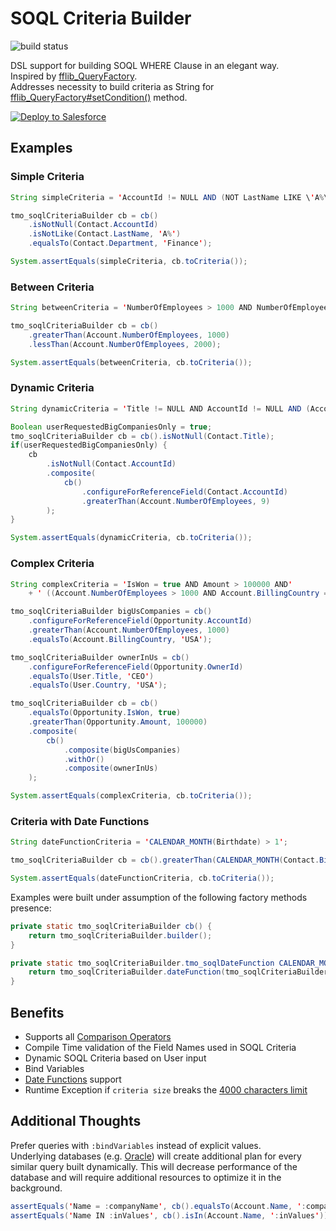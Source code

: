 # SOQL Criteria Builder

![[build status](https://circleci.com/gh/testmyorgdotcom/soql-criteria-builder.svg?style=svg)](https://app.circleci.com/pipelines/github/testmyorgdotcom/soql-criteria-builder?branch=main&filter=all)

DSL support for building SOQL WHERE Clause in an elegant way.  
Inspired by [fflib_QueryFactory](https://github.com/apex-enterprise-patterns/fflib-apex-common/blob/master/sfdx-source/apex-common/main/classes/fflib_QueryFactory.cls).  
Addresses necessity to build criteria as String for [fflib_QueryFactory#setCondition()](https://github.com/apex-enterprise-patterns/fflib-apex-common/blob/397fa3574bf57866660d6737e2060f2f171d130a/sfdx-source/apex-common/main/classes/fflib_QueryFactory.cls#L298) method.

<a href="https://githubsfdeploy.herokuapp.com?owner=testmyorgdotcom&repo=soql-criteria-builder&ref=main">
  <img alt="Deploy to Salesforce"
       src="https://raw.githubusercontent.com/afawcett/githubsfdeploy/master/deploy.png">
</a>

## Examples

### Simple Criteria

```java
String simpleCriteria = 'AccountId != NULL AND (NOT LastName LIKE \'A%\') AND Department = \'Finance\'';

tmo_soqlCriteriaBuilder cb = cb()
    .isNotNull(Contact.AccountId)
    .isNotLike(Contact.LastName, 'A%')
    .equalsTo(Contact.Department, 'Finance');

System.assertEquals(simpleCriteria, cb.toCriteria());
```

### Between Criteria

```java
String betweenCriteria = 'NumberOfEmployees > 1000 AND NumberOfEmployees < 2000';

tmo_soqlCriteriaBuilder cb = cb()
    .greaterThan(Account.NumberOfEmployees, 1000)
    .lessThan(Account.NumberOfEmployees, 2000);

System.assertEquals(betweenCriteria, cb.toCriteria());
```

### Dynamic Criteria

```java
String dynamicCriteria = 'Title != NULL AND AccountId != NULL AND (Account.NumberOfEmployees > 9)';

Boolean userRequestedBigCompaniesOnly = true;
tmo_soqlCriteriaBuilder cb = cb().isNotNull(Contact.Title);
if(userRequestedBigCompaniesOnly) {
    cb
        .isNotNull(Contact.AccountId)
        .composite(
            cb()
                .configureForReferenceField(Contact.AccountId)
                .greaterThan(Account.NumberOfEmployees, 9)
        );
}

System.assertEquals(dynamicCriteria, cb.toCriteria());
```

### Complex Criteria

```java
String complexCriteria = 'IsWon = true AND Amount > 100000 AND'
    + ' ((Account.NumberOfEmployees > 1000 AND Account.BillingCountry = \'USA\') OR (Owner.Title = \'CEO\' AND Owner.Country = \'USA\'))';

tmo_soqlCriteriaBuilder bigUsCompanies = cb()
    .configureForReferenceField(Opportunity.AccountId)
    .greaterThan(Account.NumberOfEmployees, 1000)
    .equalsTo(Account.BillingCountry, 'USA');

tmo_soqlCriteriaBuilder ownerInUs = cb()
    .configureForReferenceField(Opportunity.OwnerId)
    .equalsTo(User.Title, 'CEO')
    .equalsTo(User.Country, 'USA');

tmo_soqlCriteriaBuilder cb = cb()
    .equalsTo(Opportunity.IsWon, true)
    .greaterThan(Opportunity.Amount, 100000)
    .composite(
        cb()
            .composite(bigUsCompanies)
            .withOr()
            .composite(ownerInUs)
    );

System.assertEquals(complexCriteria, cb.toCriteria());
```

### Criteria with Date Functions

```java
String dateFunctionCriteria = 'CALENDAR_MONTH(Birthdate) > 1';

tmo_soqlCriteriaBuilder cb = cb().greaterThan(CALENDAR_MONTH(Contact.Birthdate), 1');

System.assertEquals(dateFunctionCriteria, cb.toCriteria());
```

Examples were built under assumption of the following factory methods presence:

```java
private static tmo_soqlCriteriaBuilder cb() {
    return tmo_soqlCriteriaBuilder.builder();
}

private static tmo_soqlCriteriaBuilder.tmo_soqlDateFunction CALENDAR_MONTH(Schema.SObjectField field) {
    return tmo_soqlCriteriaBuilder.dateFunction(tmo_soqlCriteriaBuilder.DateFunction.CALENDAR_MONTH, field);
}
```

## Benefits

- Supports all [Comparison Operators](https://developer.salesforce.com/docs/atlas.en-us.232.0.soql_sosl.meta/soql_sosl/sforce_api_calls_soql_select_comparisonoperators.htm)
- Compile Time validation of the Field Names used in SOQL Criteria
- Dynamic SOQL Criteria based on User input
- Bind Variables
- [Date Functions](https://developer.salesforce.com/docs/atlas.en-us.232.0.soql_sosl.meta/soql_sosl/sforce_api_calls_soql_select_date_functions.htm) support
- Runtime Exception if `criteria size` breaks the [4000 characters limit](https://developer.salesforce.com/docs/atlas.en-us.232.0.soql_sosl.meta/soql_sosl/sforce_api_calls_soql_select_conditionexpression.htm)

## Additional Thoughts

Prefer queries with `:bindVariables` instead of explicit values.  
Underlying databases (e.g. [Oracle](https://blogs.oracle.com/sql/post/improve-sql-query-performance-by-using-bind-variables)) will create additional plan for every similar query built dynamically. This will decrease performance of the database and will require additional resources to optimize it in the background.

```java
assertEquals('Name = :companyName', cb().equalsTo(Account.Name, ':companyName'));
assertEquals('Name IN :inValues', cb().isIn(Account.Name, ':inValues'));
```
